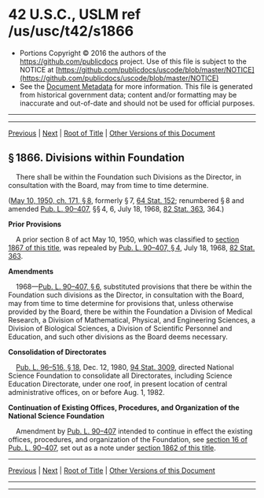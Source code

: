 ---
---

# 42 U.S.C., USLM ref /us/usc/t42/s1866

* Portions Copyright © 2016 the authors of the https://github.com/publicdocs project.
  Use of this file is subject to the NOTICE at [https://github.com/publicdocs/uscode/blob/master/NOTICE](https://github.com/publicdocs/uscode/blob/master/NOTICE)
* See the [Document Metadata](././../../../..//README.md) for more information.
  This file is generated from historical government data; content and/or formatting may be inaccurate and out-of-date and should not be used for official purposes.

----------
----------

[Previous](./../../../..//us/usc/t42/ch16/m__us_usc_t42_s1865.md) | [Next](./../../../..//us/usc/t42/ch16/m__us_usc_t42_s1867.md) | [Root of Title](./../../../../) | [Other Versions of this Document](https://publicdocs.github.io/go/links?ns=uslm&ref=%2Fus%2Fusc%2Ft42%2Fs1866)

## § 1866. Divisions within Foundation

    There shall be within the Foundation such Divisions as the Director, in consultation with the Board, may from time to time determine.

([May 10, 1950, ch. 171, § 8][/us/act/1950-05-10/ch171/s8], formerly § 7, [64 Stat. 152][/us/stat/64/152]; renumbered § 8 and amended [Pub. L. 90–407][/us/pl/90/407], §§ 4, 6, July 18, 1968, [82 Stat. 363][/us/stat/82/363], 364.)

 __Prior Provisions__ 

    A prior section 8 of act May 10, 1950, which was classified to [section 1867 of this title][/us/usc/t42/s1867], was repealed by [Pub. L. 90–407, § 4][/us/pl/90/407/s4], July 18, 1968, [82 Stat. 363][/us/stat/82/363].

 __Amendments__ 

    1968—[Pub. L. 90–407, § 6][/us/pl/90/407/s6], substituted provisions that there be within the Foundation such divisions as the Director, in consultation with the Board, may from time to time determine for provisions that, unless otherwise provided by the Board, there be within the Foundation a Division of Medical Research, a Division of Mathematical, Physical, and Engineering Sciences, a Division of Biological Sciences, a Division of Scientific Personnel and Education, and such other divisions as the Board deems necessary.

 __Consolidation of Directorates__ 

    [Pub. L. 96–516, § 18][/us/pl/96/516/s18], Dec. 12, 1980, [94 Stat. 3009][/us/stat/94/3009], directed National Science Foundation to consolidate all Directorates, including Science Education Directorate, under one roof, in present location of central administrative offices, on or before Aug. 1, 1982.

 __Continuation of Existing Offices, Procedures, and Organization of the National Science Foundation__ 

    Amendment by [Pub. L. 90–407][/us/pl/90/407] intended to continue in effect the existing offices, procedures, and organization of the Foundation, see [section 16 of Pub. L. 90–407][/us/pl/90/407/s16], set out as a note under [section 1862 of this title][/us/usc/t42/s1862].

----------

[Previous](./../../../..//us/usc/t42/ch16/m__us_usc_t42_s1865.md) | [Next](./../../../..//us/usc/t42/ch16/m__us_usc_t42_s1867.md) | [Root of Title](./../../../../) | [Other Versions of this Document](https://publicdocs.github.io/go/links?ns=uslm&ref=%2Fus%2Fusc%2Ft42%2Fs1866)

----------
----------

[/us/act/1950-05-10/ch171/s8]: https://publicdocs.github.io/go/links?ns=uslm&ref=%2Fus%2Fact%2F1950-05-10%2Fch171%2Fs8
[/us/stat/64/152]: https://publicdocs.github.io/go/links?ns=uslm&ref=%2Fus%2Fstat%2F64%2F152
[/us/pl/90/407]: https://publicdocs.github.io/go/links?ns=uslm&ref=%2Fus%2Fpl%2F90%2F407
[/us/stat/82/363]: https://publicdocs.github.io/go/links?ns=uslm&ref=%2Fus%2Fstat%2F82%2F363
[/us/usc/t42/s1867]: https://publicdocs.github.io/go/links?ns=uslm&ref=%2Fus%2Fusc%2Ft42%2Fs1867
[/us/pl/90/407/s4]: https://publicdocs.github.io/go/links?ns=uslm&ref=%2Fus%2Fpl%2F90%2F407%2Fs4
[/us/stat/82/363]: https://publicdocs.github.io/go/links?ns=uslm&ref=%2Fus%2Fstat%2F82%2F363
[/us/pl/90/407/s6]: https://publicdocs.github.io/go/links?ns=uslm&ref=%2Fus%2Fpl%2F90%2F407%2Fs6
[/us/pl/96/516/s18]: https://publicdocs.github.io/go/links?ns=uslm&ref=%2Fus%2Fpl%2F96%2F516%2Fs18
[/us/stat/94/3009]: https://publicdocs.github.io/go/links?ns=uslm&ref=%2Fus%2Fstat%2F94%2F3009
[/us/pl/90/407]: https://publicdocs.github.io/go/links?ns=uslm&ref=%2Fus%2Fpl%2F90%2F407
[/us/pl/90/407/s16]: https://publicdocs.github.io/go/links?ns=uslm&ref=%2Fus%2Fpl%2F90%2F407%2Fs16
[/us/usc/t42/s1862]: https://publicdocs.github.io/go/links?ns=uslm&ref=%2Fus%2Fusc%2Ft42%2Fs1862


